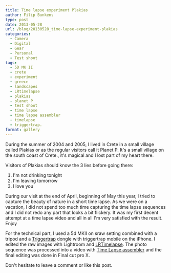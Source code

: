 ```yaml
---
title: Time lapse experiment Plakias
author: Filip Bunkens
type: post
date: 2013-05-28
url: /blog/20130528_time-lapse-experiment-plakias
categories:
  - Camera
  - Digital
  - Gear
  - Personal
  - Test shoot
tags:
  - 5D MK II
  - crete
  - experiment
  - greece
  - landscapes
  - LRtimelapse
  - plakias
  - planet P
  - test shoot
  - time lapse
  - time lapse assembler
  - timelapse
  - triggertrap.
format: gallery
---
```

During the summer of 2004 and 2005, I lived in Crete in a small village called Plakias or as the regular visitors call it Planet P. It's a small village on the south coast of Crete., it's magical and I lost part of my heart there.

Visitors of Plakias should know the 3 lies before going there:

  1. I'm not drinking tonight
  2. I'm leaving tomorrow
  3. I love you

During our visit at the end of April, beginning of May this year, I tried to capture the beauty of nature in a short time lapse. As we were on a vacation, I did not spend too much time capturing the time lapse sequences and I did not redo any part that looks a bit flickery. It was my first decent attempt at a time lapse video and all in all I'm very satisfied with the result. Enjoy

For the technical part, I used a 5d MKII on sraw setting combined with a tripod and a <a href="http://www.triggertrap.com" rel="none" title="Triggertrap, creative ways of triggering your camera">Triggertrap</a> dongle with triggertrap mobile on the iPhone. I edited the raw images with Lightroom and <a href="http://lrtimelapse.com" title="LRTimelapse | advanced Time Lapse photography made easy" rel="none">LRTimelapse</a>. The photo sequence was processed into a video with <a href="http://www.dayofthenewdan.com/projects/time-lapse-assembler-1/" title="Time Lapse assembler | Day of the new dan" rel="none">Time Lapse assembler</a> and the final editing was done in Final cut pro X.

Don't hesitate to leave a comment or like this post.